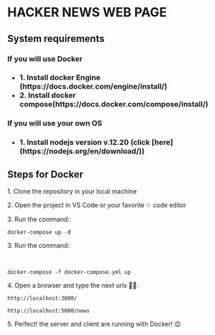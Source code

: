 <h1>HACKER NEWS WEB PAGE</h1>

<h2>System requirements</h2>
<h3>If you will use Docker<h3>
<ul>
<li>1. Install docker Engine (https://docs.docker.com/engine/install/)</li>
<li>2. Install docker compose(https://docs.docker.com/compose/install/)</li>
</ul>

<h3>If you will use your own OS<h3>
<ul>
<li>1. Install nodejs version v.12.20 (click [here](https://nodejs.org/en/download/))</li>
</ul>

<h2>Steps for Docker</h2>
<p> 1. Clone the repository in your local machine<p>
<p> 2. Open the project in VS Code or your favorite ✨ code editor</p>
<p> 3. Run the command:</p>
<p></p><code>docker-compose up -d</code>

<p> 3. Run the command:</p> </br>
<p></p><code>docker-compose -f docker-compose.yml up</code>

<p> 4. Open a browser and type the next urls 🐱‍💻:</p>
<p></p><code>http://localhost:3000/</code>
<p></p><code>http://localhost:5000/news</code>

<p> 5. Perfect! the server and client are running with Docker! 😊</p>
